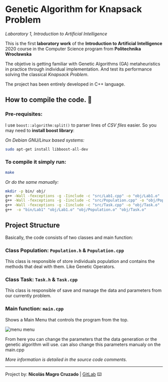 # Genetic Algorithm for Knapsack Problem

*Laboratory 1, Introduction to Artificial Intelligence*

This is the first **laboratory work** of the **Introduction to Artificial Intelligence** 2020 course in the Computer Science program from **Politechnika Wrocławska**

The objetive is getting familiar with Genetic Algorithms (GA) metaheuristics in practice through individual implementation. And test its performance solving the classical *Knapsack Problem*. 

The project has been entirely developed in C++ language.

## How to compile the code. 🚀

### Pre-requisites:
I use `boost::algorithm:split()` to parser lines of *CSV files* easier. So you may need to **install boost library**:

*On Debian GNU/Linux based systems:*

```bash
sudo apt-get install libboost-all-dev
```

### To compile it simply run:

```bash
make
```

*Or do the same manually:*

```bash
mkdir -p bin/ obj/
g++ -Wall -fexceptions -g -Iinclude -c "src/Lab1.cpp" -o "obj/Lab1.o"
g++ -Wall -fexceptions -g -Iinclude -c "src/Population.cpp" -o "obj/Population.o"
g++ -Wall -fexceptions -g -Iinclude -c "src/Task.cpp" -o "obj/Task.o"
g++  -o "bin/Lab1" "obj/Lab1.o" "obj/Population.o" "obj/Task.o"
```

## Project Structure
Basically, the code consists of two classes and main function:

### Class Population:   `Population.h` & `Population.cpp`
This class is responsible of store individuals population and contains the methods that deal with them. Like Genetic Operators.

### Class Task:         `Task.h` & `Task.cpp`
This class is responsible of save and manage the data and parameters from our currently problem.  

### Main function:       `main.cpp`
Shows a Main Menu that controls the program from the top.

![menu menu](https://gitlab.com/Nico_Chico/Genetic-Algorithm-for-Knapsack-Problem/-/raw/master/others/menu_screenshot.png)

From here you can change the parameters that the data generation or the genetic algorithm will use. can also change this parameters manualy on the main.cpp


*More information is detailed in the source code comments.*



<!--
## Testing our Genetic Algorithm 👨‍🔬️ ⚙️


### Analysis of tests 🔩


## Conclusiones 

Si resulta que en una iteración se selecciona el mismo padre demasiado para la nueva publación. (Ya sea por un tamaño de población escaso o por un tamaño de torneo muy grande) la descendencia(next population) se estanca y sus individuos son demasiado parecidos.



-->
---
 Project by: **Nicolás Magro Cruzado** | [GitLab](https://gitlab.com/Nico_Chico) ⌨️